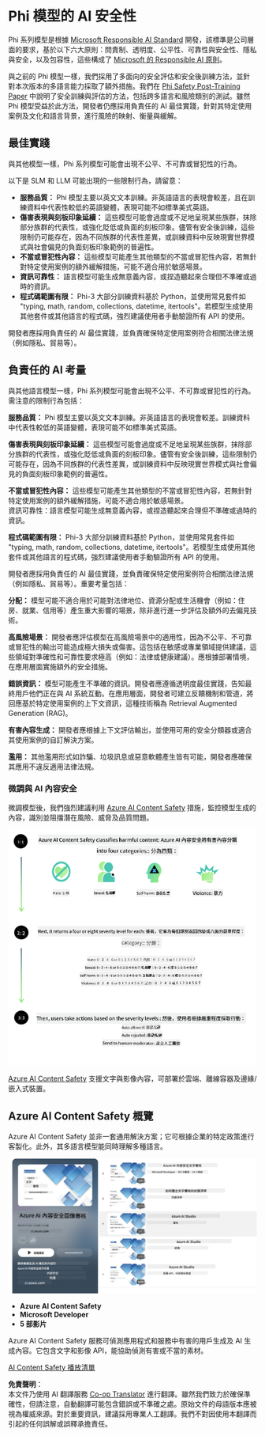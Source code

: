 <!--
CO_OP_TRANSLATOR_METADATA:
{
  "original_hash": "c8273672cc57df2be675407a1383aaf0",
  "translation_date": "2025-07-16T17:43:49+00:00",
  "source_file": "md/01.Introduction/01/01.AISafety.md",
  "language_code": "hk"
}
-->
# Phi 模型的 AI 安全性  
Phi 系列模型是根據 [Microsoft Responsible AI Standard](https://query.prod.cms.rt.microsoft.com/cms/api/am/binary/RE5cmFl) 開發，該標準是公司層面的要求，基於以下六大原則：問責制、透明度、公平性、可靠性與安全性、隱私與安全，以及包容性，這些構成了 [Microsoft 的 Responsible AI 原則](https://www.microsoft.com/ai/responsible-ai)。

與之前的 Phi 模型一樣，我們採用了多面向的安全評估和安全後訓練方法，並針對本次版本的多語言能力採取了額外措施。我們在 [Phi Safety Post-Training Paper](https://arxiv.org/abs/2407.13833) 中說明了安全訓練與評估的方法，包括跨多語言和風險類別的測試。雖然 Phi 模型受益於此方法，開發者仍應採用負責任的 AI 最佳實踐，針對其特定使用案例及文化和語言背景，進行風險的映射、衡量與緩解。

## 最佳實踐  

與其他模型一樣，Phi 系列模型可能會出現不公平、不可靠或冒犯性的行為。

以下是 SLM 和 LLM 可能出現的一些限制行為，請留意：

- **服務品質：** Phi 模型主要以英文文本訓練。非英語語言的表現會較差，且在訓練資料中代表性較低的英語變體，表現可能不如標準美式英語。
- **傷害表現與刻板印象延續：** 這些模型可能會過度或不足地呈現某些族群，抹除部分族群的代表性，或強化貶低或負面的刻板印象。儘管有安全後訓練，這些限制仍可能存在，因為不同族群的代表性差異，或訓練資料中反映現實世界模式與社會偏見的負面刻板印象範例的普遍性。
- **不當或冒犯性內容：** 這些模型可能產生其他類型的不當或冒犯性內容，若無針對特定使用案例的額外緩解措施，可能不適合用於敏感場景。
- **資訊可靠性：** 語言模型可能生成無意義內容，或捏造聽起來合理但不準確或過時的資訊。
- **程式碼範圍有限：** Phi-3 大部分訓練資料基於 Python，並使用常見套件如 "typing, math, random, collections, datetime, itertools"。若模型生成使用其他套件或其他語言的程式碼，強烈建議使用者手動驗證所有 API 的使用。

開發者應採用負責任的 AI 最佳實踐，並負責確保特定使用案例符合相關法律法規（例如隱私、貿易等）。

## 負責任的 AI 考量  

與其他語言模型一樣，Phi 系列模型可能會出現不公平、不可靠或冒犯性的行為。需注意的限制行為包括：

**服務品質：** Phi 模型主要以英文文本訓練。非英語語言的表現會較差。訓練資料中代表性較低的英語變體，表現可能不如標準美式英語。

**傷害表現與刻板印象延續：** 這些模型可能會過度或不足地呈現某些族群，抹除部分族群的代表性，或強化貶低或負面的刻板印象。儘管有安全後訓練，這些限制仍可能存在，因為不同族群的代表性差異，或訓練資料中反映現實世界模式與社會偏見的負面刻板印象範例的普遍性。

**不當或冒犯性內容：** 這些模型可能產生其他類型的不當或冒犯性內容，若無針對特定使用案例的額外緩解措施，可能不適合用於敏感場景。  
資訊可靠性：語言模型可能生成無意義內容，或捏造聽起來合理但不準確或過時的資訊。

**程式碼範圍有限：** Phi-3 大部分訓練資料基於 Python，並使用常見套件如 "typing, math, random, collections, datetime, itertools"。若模型生成使用其他套件或其他語言的程式碼，強烈建議使用者手動驗證所有 API 的使用。

開發者應採用負責任的 AI 最佳實踐，並負責確保特定使用案例符合相關法律法規（例如隱私、貿易等）。重要考量包括：

**分配：** 模型可能不適合用於可能對法律地位、資源分配或生活機會（例如：住房、就業、信用等）產生重大影響的場景，除非進行進一步評估及額外的去偏見技術。

**高風險場景：** 開發者應評估模型在高風險場景中的適用性，因為不公平、不可靠或冒犯性的輸出可能造成極大損失或傷害。這包括在敏感或專業領域提供建議，這些領域對準確性和可靠性要求極高（例如：法律或健康建議）。應根據部署情境，在應用層面實施額外的安全措施。

**錯誤資訊：** 模型可能產生不準確的資訊。開發者應遵循透明度最佳實踐，告知最終用戶他們正在與 AI 系統互動。在應用層面，開發者可建立反饋機制和管道，將回應基於特定使用案例的上下文資訊，這種技術稱為 Retrieval Augmented Generation (RAG)。

**有害內容生成：** 開發者應根據上下文評估輸出，並使用可用的安全分類器或適合其使用案例的自訂解決方案。

**濫用：** 其他濫用形式如詐騙、垃圾訊息或惡意軟體產生皆有可能，開發者應確保其應用不違反適用法律法規。

### 微調與 AI 內容安全  

微調模型後，我們強烈建議利用 [Azure AI Content Safety](https://learn.microsoft.com/azure/ai-services/content-safety/overview) 措施，監控模型生成的內容，識別並阻擋潛在風險、威脅及品質問題。

![Phi3AISafety](../../../../../translated_images/01.phi3aisafety.c0d7fc42f5a5c40507c5e8be556615b8377a63b8764865d057d4faac3757a478.hk.png)

[Azure AI Content Safety](https://learn.microsoft.com/azure/ai-services/content-safety/overview) 支援文字與影像內容，可部署於雲端、離線容器及邊緣/嵌入式裝置。

## Azure AI Content Safety 概覽  

Azure AI Content Safety 並非一套通用解決方案；它可根據企業的特定政策進行客製化。此外，其多語言模型能同時理解多種語言。

![AIContentSafety](../../../../../translated_images/01.AIcontentsafety.a288819b8ce8da1a56cf708aff010a541799d002ae7ae84bb819b19ab8950591.hk.png)

- **Azure AI Content Safety**  
- **Microsoft Developer**  
- **5 部影片**

Azure AI Content Safety 服務可偵測應用程式和服務中有害的用戶生成及 AI 生成內容。它包含文字和影像 API，能協助偵測有害或不當的素材。

[AI Content Safety 播放清單](https://www.youtube.com/playlist?list=PLlrxD0HtieHjaQ9bJjyp1T7FeCbmVcPkQ)

**免責聲明**：  
本文件乃使用 AI 翻譯服務 [Co-op Translator](https://github.com/Azure/co-op-translator) 進行翻譯。雖然我們致力於確保準確性，但請注意，自動翻譯可能包含錯誤或不準確之處。原始文件的母語版本應被視為權威來源。對於重要資訊，建議採用專業人工翻譯。我們不對因使用本翻譯而引起的任何誤解或誤釋承擔責任。